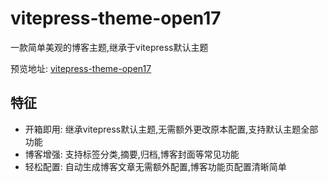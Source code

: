 # vitepress-theme-open17

一款简单美观的博客主题,继承于vitepress默认主题

预览地址: [vitepress-theme-open17](https://vitepress-theme-open17.vercel.app/)

## 特征

- 开箱即用: 继承vitepress默认主题,无需额外更改原本配置,支持默认主题全部功能
- 博客增强: 支持标签分类,摘要,归档,博客封面等常见功能
- 轻松配置: 自动生成博客文章无需额外配置,博客功能页配置清晰简单
